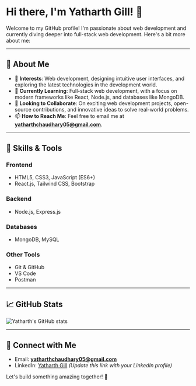 # Hi there, I'm Yatharth Gill! 👋

Welcome to my GitHub profile! I'm passionate about web development and currently diving deeper into full-stack web development. Here's a bit more about me:

---

## 🌟 About Me

- 👀 **Interests**: Web development, designing intuitive user interfaces, and exploring the latest technologies in the development world.
- 🌱 **Currently Learning**: Full-stack web development, with a focus on modern frameworks like React, Node.js, and databases like MongoDB.
- 💞️ **Looking to Collaborate**: On exciting web development projects, open-source contributions, and innovative ideas to solve real-world problems.
- 📫 **How to Reach Me**: Feel free to email me at **yatharthchaudhary05@gmail.com**.

---

## 🚀 Skills & Tools

### Frontend
- HTML5, CSS3, JavaScript (ES6+)
- React.js, Tailwind CSS, Bootstrap

### Backend
- Node.js, Express.js

### Databases
- MongoDB, MySQL

### Other Tools
- Git & GitHub
- VS Code
- Postman

---

## 📈 GitHub Stats
![Yatharth's GitHub stats](https://github-readme-stats.vercel.app/api?username=yatharthgill&show_icons=true&theme=radical)

---

## 🔗 Connect with Me
- Email: **yatharthchaudhary05@gmail.com**
- LinkedIn: [Yatharth Gill](https://linkedin.com/in/your-linkedin-profile) *(Update this link with your LinkedIn profile)*

Let's build something amazing together! 🚀
